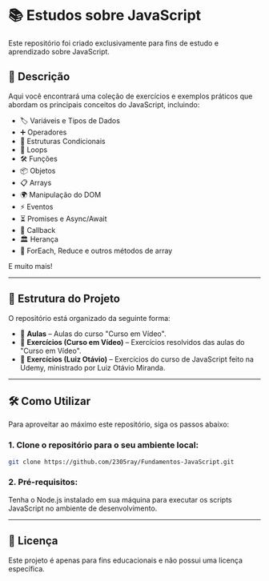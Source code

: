 # 📚 Estudos sobre JavaScript

Este repositório foi criado exclusivamente para fins de estudo e aprendizado sobre JavaScript.
##

## 🚀 Descrição

Aqui você encontrará uma coleção de exercícios e exemplos práticos que abordam os principais conceitos do JavaScript, incluindo:

- 🏷️ Variáveis e Tipos de Dados  
- ➕ Operadores  
- 🔀 Estruturas Condicionais  
- 🔄 Loops  
- 🛠️ Funções  
- 📦 Objetos  
- 📋 Arrays  
- 🌍 Manipulação do DOM  
- ⚡ Eventos  
- ⏳ Promises e Async/Await  
- 🔄 Callback  
- 🏛️ Herança  
- 🔁 ForEach, Reduce e outros métodos de array  

E muito mais!  

---

## 📂 Estrutura do Projeto  

O repositório está organizado da seguinte forma:  
- 📁 **Aulas** – Aulas do curso "Curso em Vídeo".  
- 📁 **Exercícios (Curso em Vídeo)** – Exercícios resolvidos das aulas do "Curso em Vídeo".  
- 📁 **Exercícios (Luiz Otávio)** – Exercícios do curso de JavaScript feito na Udemy, ministrado por Luiz Otávio Miranda.  

---

## 🛠️ Como Utilizar  

Para aproveitar ao máximo este repositório, siga os passos abaixo:  

### 1. Clone o repositório para o seu ambiente local:  
```bash
git clone https://github.com/2305ray/Fundamentos-JavaScript.git
```
### 2. Pré-requisitos:
Tenha o Node.js instalado em sua máquina para executar os scripts JavaScript no ambiente de desenvolvimento.

---
## 📜 Licença
Este projeto é apenas para fins educacionais e não possui uma licença específica.
